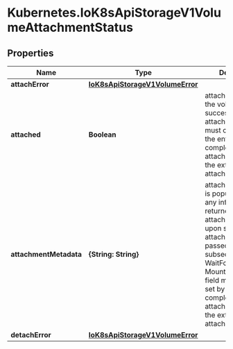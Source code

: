 # Kubernetes.IoK8sApiStorageV1VolumeAttachmentStatus

## Properties

Name | Type | Description | Notes
------------ | ------------- | ------------- | -------------
**attachError** | [**IoK8sApiStorageV1VolumeError**](IoK8sApiStorageV1VolumeError.md) |  | [optional] 
**attached** | **Boolean** | attached indicates the volume is successfully attached. This field must only be set by the entity completing the attach operation, i.e. the external-attacher. | 
**attachmentMetadata** | **{String: String}** | attachmentMetadata is populated with any information returned by the attach operation, upon successful attach, that must be passed into subsequent WaitForAttach or Mount calls. This field must only be set by the entity completing the attach operation, i.e. the external-attacher. | [optional] 
**detachError** | [**IoK8sApiStorageV1VolumeError**](IoK8sApiStorageV1VolumeError.md) |  | [optional] 


